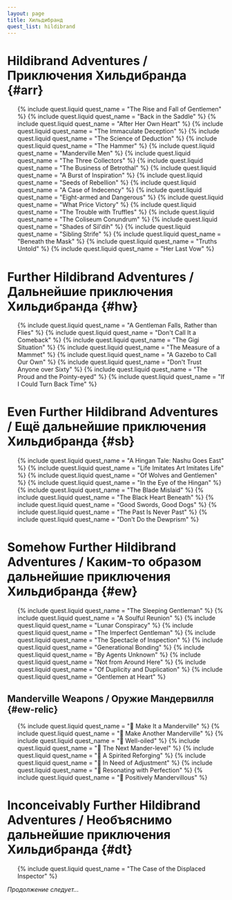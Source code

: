 ```yaml
---
layout: page
title: Хильдибранд
quest_list: hildibrand
---
```


# Hildibrand Adventures / Приключения Хильдибранда {#arr}

<ul markdown="0">
	{% include quest.liquid quest_name = "The Rise and Fall of Gentlemen" %}
	{% include quest.liquid quest_name = "Back in the Saddle" %}
	{% include quest.liquid quest_name = "After Her Own Heart" %}
	{% include quest.liquid quest_name = "The Immaculate Deception" %}
	{% include quest.liquid quest_name = "The Science of Deduction" %}
	{% include quest.liquid quest_name = "The Hammer" %}
	{% include quest.liquid quest_name = "Manderville Men" %}
	{% include quest.liquid quest_name = "The Three Collectors" %}
	{% include quest.liquid quest_name = "The Business of Betrothal" %}
	{% include quest.liquid quest_name = "A Burst of Inspiration" %}
	{% include quest.liquid quest_name = "Seeds of Rebellion" %}
	{% include quest.liquid quest_name = "A Case of Indecency" %}
	{% include quest.liquid quest_name = "Eight-armed and Dangerous" %}
	{% include quest.liquid quest_name = "What Price Victory" %}
	{% include quest.liquid quest_name = "The Trouble with Truffles" %}
	{% include quest.liquid quest_name = "The Coliseum Conundrum" %}
	{% include quest.liquid quest_name = "Shades of Sil'dih" %}
	{% include quest.liquid quest_name = "Sibling Strife" %}
	{% include quest.liquid quest_name = "Beneath the Mask" %}
	{% include quest.liquid quest_name = "Truths Untold" %}
	{% include quest.liquid quest_name = "Her Last Vow" %}
</ul>

# Further Hildibrand Adventures / Дальнейшие приключения Хильдибранда {#hw}

<ul markdown="0">
	{% include quest.liquid quest_name = "A Gentleman Falls, Rather than Flies" %}
	{% include quest.liquid quest_name = "Don't Call It a Comeback" %}
	{% include quest.liquid quest_name = "The Gigi Situation" %}
	{% include quest.liquid quest_name = "The Measure of a Mammet" %}
	{% include quest.liquid quest_name = "A Gazebo to Call Our Own" %}
	{% include quest.liquid quest_name = "Don't Trust Anyone over Sixty" %}
	{% include quest.liquid quest_name = "The Proud and the Pointy-eyed" %}
	{% include quest.liquid quest_name = "If I Could Turn Back Time" %}
</ul>

# Even Further Hildibrand Adventures / Ещё дальнейшие приключения Хильдибранда {#sb}

<ul markdown="0">
	{% include quest.liquid quest_name = "A Hingan Tale: Nashu Goes East" %}
	{% include quest.liquid quest_name = "Life Imitates Art Imitates Life" %}
	{% include quest.liquid quest_name = "Of Wolves and Gentlemen" %}
	{% include quest.liquid quest_name = "In the Eye of the Hingan" %}
	{% include quest.liquid quest_name = "The Blade Mislaid" %}
	{% include quest.liquid quest_name = "The Black Heart Beneath" %}
	{% include quest.liquid quest_name = "Good Swords, Good Dogs" %}
	{% include quest.liquid quest_name = "The Past Is Never Past" %}
	{% include quest.liquid quest_name = "Don't Do the Dewprism" %}
</ul>

# Somehow Further Hildibrand Adventures / Каким-то образом дальнейшие приключения Хильдибранда {#ew}

<ul markdown="0">
	{% include quest.liquid quest_name = "The Sleeping Gentleman" %}
	{% include quest.liquid quest_name = "A Soulful Reunion" %}
	{% include quest.liquid quest_name = "Lunar Conspiracy" %}
	{% include quest.liquid quest_name = "The Imperfect Gentleman" %}
	{% include quest.liquid quest_name = "The Spectacle of Inspection" %}
	{% include quest.liquid quest_name = "Generational Bonding" %}
	{% include quest.liquid quest_name = "By Agents Unknown" %}
	{% include quest.liquid quest_name = "Not from Around Here" %}
	{% include quest.liquid quest_name = "Of Duplicity and Duplication" %}
	{% include quest.liquid quest_name = "Gentlemen at Heart" %}
</ul>

## Manderville Weapons / Оружие Мандервилля {#ew-relic}

<ul markdown="0">
	{% include quest.liquid quest_name = " Make It a Manderville" %}
	{% include quest.liquid quest_name = " Make Another Manderville" %}
	{% include quest.liquid quest_name = " Well-oiled" %}
	{% include quest.liquid quest_name = " The Next Mander-level" %}
	{% include quest.liquid quest_name = " A Spirited Reforging" %}
	{% include quest.liquid quest_name = " In Need of Adjustment" %}
	{% include quest.liquid quest_name = " Resonating with Perfection" %}
	{% include quest.liquid quest_name = " Positively Mandervillous" %}
</ul>

# Inconceivably Further Hildibrand Adventures / Необъяснимо дальнейшие приключения Хильдибранда {#dt}

<ul markdown="0">
	{% include quest.liquid quest_name = "The Case of the Displaced Inspector" %}
</ul>

_Продолжение следует..._